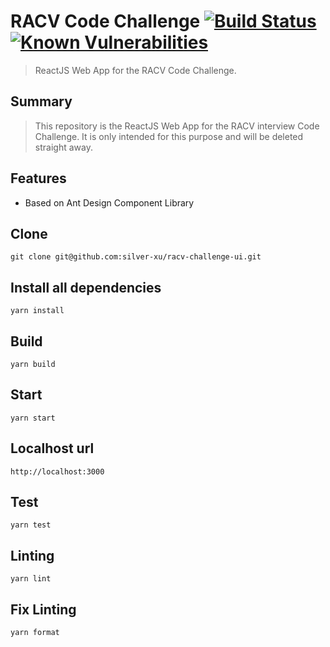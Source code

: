 # RACV Code Challenge [![Build Status](https://travis-ci.org/silver-xu/racv-challenge-ui.svg?branch=master)](https://travis-ci.org/silver-xu/racv-challenge-ui) [![Known Vulnerabilities](https://snyk.io/test/github/silver-xu/racv-challenge-api/badge.svg?targetFile=package.json)](https://snyk.io/test/github/silver-xu/racv-challenge-ui?targetFile=package.json)

> ReactJS Web App for the RACV Code Challenge.

## Summary

> This repository is the ReactJS Web App for the RACV interview Code Challenge. It is only intended for this purpose and will be deleted straight away.

## Features

- Based on Ant Design Component Library

## Clone

```shell
git clone git@github.com:silver-xu/racv-challenge-ui.git
```

## Install all dependencies

```
yarn install
```

## Build

```
yarn build
```

## Start

```
yarn start
```

## Localhost url

```
http://localhost:3000
```

## Test

```
yarn test
```

## Linting

```
yarn lint
```

## Fix Linting

```
yarn format
```
